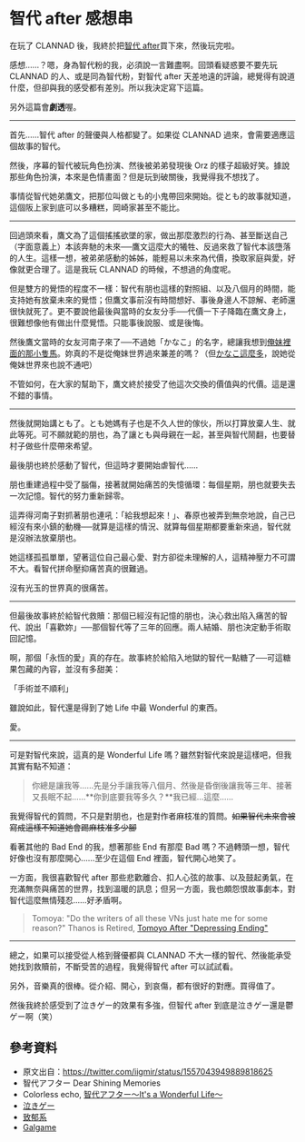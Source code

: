 # 智代 after 感想串

在玩了 CLANNAD 後，我終於把[智代 after](https://store.steampowered.com/app/462990)買下來，然後玩完啦。

感想……？嗯，身為智代粉的我，必須說一言難盡啊。回頭看疑惑要不要先玩 CLANNAD 的人、或是同為智代粉，對智代 after 天差地遠的評論，總覺得有說道什麼，但卻與我的感受都有差別。所以我決定寫下這篇。

另外這篇會**劇透**喔。

---

首先……智代 after 的聲優與人格都變了。如果從 CLANNAD 過來，會需要適應這個故事的智代。

然後，序幕的智代被玩角色扮演、然後被弟弟發現後 Orz 的樣子超級好笑。據說那些角色扮演，本來是色情畫面？但是玩到破關後，我覺得我不想找了。

事情從智代她弟鷹文，把那位叫做とも的小鬼帶回來開始。從とも的故事就知道，這個阪上家到底可以多糟糕，岡崎家甚至不能比。

---

回過頭來看，鷹文為了這個搖搖欲墜的家，做出那麼激烈的行為、甚至斷送自己（字面意義上）本該奔馳的未來──鷹文這麼大的犧牲、反過來救了智代本該墮落的人生。這樣一想，被弟弟感動的姊姊，能輕易以未來為代價，換取家庭與愛，好像就更合理了。這是我玩 CLANNAD 的時候，不想過的角度呢。

但是雙方的覺悟的程度不一樣：智代有朋也這樣的對照組、以及八個月的時間，能支持她有放棄未來的覺悟；但鷹文事前沒有時間想好、事後身邊人不諒解、老師還很快就死了。更不要說他最後與當時的女友分手──代價一下子降臨在鷹文身上，很難想像他有做出什麼覺悟。只能事後說服、或是後悔。

然後鷹文當時的女友河南子來了──不過她「かなこ」的名字，總讓我想到[俺妹裡面的那小隻馬](https://zh.moegirl.org.cn/來栖加奈子)。妳真的不是從俺妹世界過來兼差的嗎？（但[かなこ這麼多](https://zh.moegirl.org.cn/加奈子)，說她從俺妹世界來也說不通吧）

不管如何，在大家的幫助下，鷹文終於接受了他這次交換的價值與的代價。這是還不錯的事情。

---

然後就開始講とも了。とも她媽有子也是不久人世的傢伙，所以打算放棄人生、就此等死。可不願就範的朋也，為了讓とも與母親在一起，甚至與智代鬧翻，也要替村子做些什麼帶來希望。

最後朋也終於感動了智代，但這時才要開始虐智代……

朋也重建過程中受了腦傷，接著就開始痛苦的失憶循環：每個星期，朋也就要失去一次記憶。智代的努力重新歸零。

這弄得河南子對抓著朋也連吼：「給我想起來！」、春原也被弄到無奈地說，自己已經沒有來小鎮的動機──就算是這樣的情況、就算每個星期都要重新來過，智代就是沒辦法放棄朋也。

她這樣孤孤單單，望著這位自己最心愛、對方卻從未理解的人，這精神壓力不可謂不大。看智代拼命壓抑痛苦真的很難過。

沒有光玉的世界真的很痛苦。

---

但最後故事終於給智代救贖：那個已經沒有記憶的朋也，決心救出陷入痛苦的智代、說出「喜歡妳」──那個智代等了三年的回應。兩人結婚、朋也決定動手術取回記憶。

啊，那個「永恆的愛」真的存在。故事終於給陷入地獄的智代一點糖了──可這糖果包藏的內容，並沒有多甜美：

「手術並不順利」

雖說如此，智代還是得到了她 Life 中最 Wonderful 的東西。

愛。

---

可是對智代來說，這真的是 Wonderful Life 嗎？雖然對智代來說是這樣吧，但我其實有點不知道：

> 你總是讓我等……先是分手讓我等八個月、然後是昏倒後讓我等三年、接著又長眠不起……**你到底要我等多久？**我已經…這麼……

我覺得智代的質問，不只是對朋也，也是對作者麻枝准的質問。~~如果智代未來會被寫成這樣不知道她會踢麻枝准多少腳~~

看著其他的 Bad End 的我，想著那些 End 有那麼 Bad 嗎？不過轉頭一想，智代好像也沒有那麼開心……至少在這個 End 裡面，智代開心地笑了。

一方面，我很喜歡智代 after 那些悲歡離合、扣人心弦的故事、以及鼓起勇氣，在充滿無奈與痛苦的世界，找到溫暖的訊息；但另一方面，我也頗怨恨故事劇本，對智代這麼無情殘忍……好矛盾啊。

> Tomoya: "Do the writers of all these VNs just hate me for some reason?"
> Thanos is Retired, [Tomoyo After "Depressing Ending"](https://www.youtube.com/watch?v=k36e7tqdM4k&lc=UgzyLkT51XH1-4sSesR4AaABAg)

---

總之，如果可以接受從人格到聲優都與 CLANNAD 不大一樣的智代、然後能承受她找到救贖前，不斷受苦的過程，我覺得智代 after 可以試試看。

另外，音樂真的很棒。從介紹、開心，到哀傷，都有很好的對應。買得值了。

然後我終於感受到了泣きゲー的效果有多強，但智代 after 到底是泣きゲー還是鬱ゲー啊（笑）

## 參考資料

* 原文出自：<https://twitter.com/iigmir/status/1557043949889818625>
* 智代アフター Dear Shining Memories
* Colorless echo, [智代アフター～It's a Wonderful Life～](http://lyrics.meicho.com.tw/reviews/review.pl?seg=TOMOYO)
* [泣きゲー](https://ja.wikipedia.org/wiki/泣きゲー)
* [致郁系](https://zh.moegirl.org.cn/zh-tw/致郁系)
* [Galgame](https://zh.moegirl.org.cn/zh-tw/Galgame)
